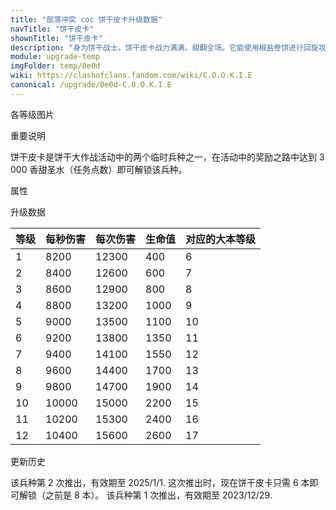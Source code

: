 ```yaml
---
title: "部落冲突 coc 饼干皮卡升级数据"
navTitle: "饼干皮卡"
shownTitle: "饼干皮卡"
description: "身为饼干战士，饼干皮卡战力满满，甜翻全场。它能使用椒盐卷饼进行回旋攻击，造成溅射伤害。它可能会带来毁灭性的破坏，但这就是饼干碎裂的方式。"
module: upgrade-temp
imgFolder: temp/0e0d
wiki: https://clashofclans.fandom.com/wiki/C.O.O.K.I.E
canonical: /upgrade/0e0d-C.O.O.K.I.E
---
```


<UnitInfo :folder="$frontmatter.imgFolder" imgSrc="C.O.O.K.I.E_info.png" :imgAlt="$frontmatter.navTitle" :description="$frontmatter.description" />

<SmallTitle>各等级图片</SmallTitle>

<Panel>
    <UnitImgGroup :folder="$frontmatter.imgFolder">
        <UnitImg imgTitle="所有等级" imgSrc="C.O.O.K.I.E1.png" />
    </UnitImgGroup>
</Panel>

<SmallTitle>重要说明</SmallTitle>

饼干皮卡是饼干大作战活动中的两个临时兵种之一，在活动中的奖励之路中达到 3 000 香甜圣水（任务点数）即可解锁该兵种。

<SmallTitle>属性</SmallTitle>

<UnitProperties>
    <UnitProperty pKey="攻击偏好" pValue="无" />
    <UnitProperty pKey="伤害类型" pValue="范围伤害" />
    <UnitProperty pKey="伤害半径" pValue="0.8 格" />
    <UnitProperty pKey="攻击的目标" pValue="仅地面目标" />
    <UnitProperty pKey="占据人口" pValue="10" />
    <UnitProperty pKey="移动速度" pValue="2.5 格/秒" />
    <UnitProperty pKey="攻击速度" pValue="1.5 秒/次" />
    <UnitProperty pKey="攻击距离" pValue="0.6 格" />
    <UnitProperty pKey="所需训练营等级" pValue="1" />
    <UnitProperty pKey="所需大本等级" pValue="6" />    
    <UnitProperty pKey="训练时间" pValue="60" trainingSystem="2022" />
</UnitProperties>

<SmallTitle>升级数据</SmallTitle>

<UnitTable>

| 等级 | 每秒伤害 | 每次伤害 | 生命值 | 对应的大本等级 |
| ---- |   ---   |   ---   |   ---  |      ----    |
|   1  |   8200  |  12300  |   400  |       6      |
|   2  |   8400  |  12600  |   600  |       7      |
|   3  |   8600  |  12900  |   800  |       8      |
|   4  |   8800  |  13200  |  1000  |       9      |
|   5  |   9000  |  13500  |  1100  |      10      |
|   6  |   9200  |  13800  |  1350  |      11      |
|   7  |   9400  |  14100  |  1550  |      12      |
|   8  |   9600  |  14400  |  1700  |      13      |
|   9  |   9800  |  14700  |  1900  |      14      |
|  10  |  10000  |  15000  |  2200  |      15      |
|  11  |  10200  |  15300  |  2400  |      16      |
|  12  |  10400  |  15600  |  2600  |      17      |
</UnitTable>

<SmallTitle>更新历史</SmallTitle>

<Timeline>
    <TimelineItem date="2024/12/11">
        <TimelineRow>该兵种第 2 次推出，有效期至 2025/1/1.</TimelineRow>
        <TimelineRow>这次推出时，现在饼干皮卡只需 6 本即可解锁（之前是 8 本）。</TimelineRow>
    </TimelineItem>
    <TimelineItem date="2023/12/12">
        <TimelineRow>该兵种第 1 次推出，有效期至 2023/12/29.</TimelineRow>
    </TimelineItem>
    <TimelineItem :historyBottom="true" />
</Timeline>